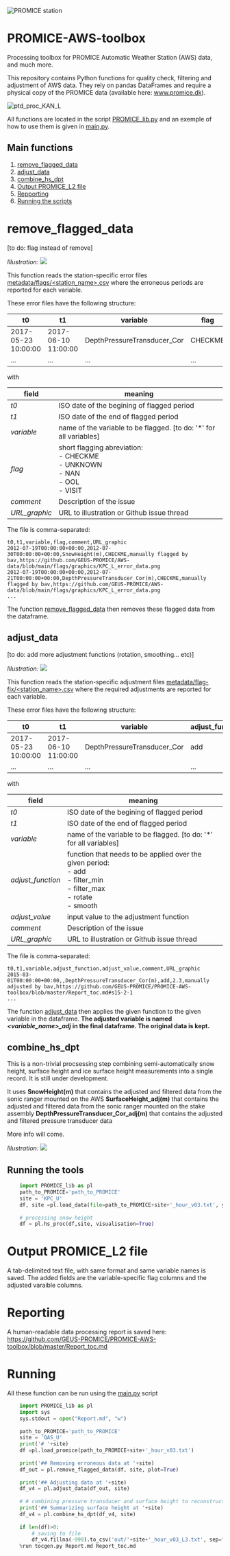 ![PROMICE station](doc/aws.jpg)

# PROMICE-AWS-toolbox

Processing toolbox for PROMICE Automatic Weather Station (AWS) data, and much more.

This repository contains Python functions for quality check, filtering and adjustment of AWS data. They rely on pandas DataFrames and require a physical copy of the PROMICE data (available here: www.promice.dk).


![ptd_proc_KAN_L](doc/fig1.JPG)

All functions are located in the script [PROMICE_lib.py](PROMICE_lib.py) and an exemple of how to use them is given in [main,py](main.py).

## Main functions

1. [remove_flagged_data](#remove_flagged_data)
2. [adjust_data](#adjust_data)
3. [combine_hs_dpt](#combine_hs_dpt)
4. [Output PROMICE_L2 file](#Output-PROMICE_L2-file)
5. [Repporting](#repporting)
6. [Running the scripts](#running)

# remove_flagged_data

[to do: flag instead of remove]

*Illustration:*
![](https://raw.githubusercontent.com/GEUS-PROMICE/PROMICE-AWS-toolbox/master/figures/TAS_A_DepthPressureTransducer_Corm_data_removed.png)

This function reads the station-specific error files [metadata/flags/\<station_name>.csv](metadata/flags) where the erroneous periods are reported for each variable.

These error files have the following structure:

t0 | t1 |  variable | flag | comment | URL_graphic
-- | -- |  -- | -- | -- | -- 
2017-05-23 10:00:00 | 2017-06-10 11:00:00 | DepthPressureTransducer_Cor | CHECKME | manually flagged by bav | https://github.com/GEUS-PROMICE/AWS-data/blob/main/flags/graphics/KPC_L_error_data.png
... | ... |  ... | ... | ... | ...

with

field | meaning
-- | --
*t0* |  ISO date of the begining of flagged period
*t1*| ISO date of the end of flagged period
*variable*|name of the variable to be flagged. [to do: '*' for all variables]
*flag*| short flagging abreviation: <br> - CHECKME<br> - UNKNOWN <br> - NAN <br> - OOL <br> - VISIT
*comment* | Description of the issue
*URL_graphic* | URL to illustration or Github issue thread

The file is comma-separated:
```
t0,t1,variable,flag,comment,URL_graphic
2012-07-19T00:00:00+00:00,2012-07-30T00:00:00+00:00,SnowHeight(m),CHECKME,manually flagged by bav,https://github.com/GEUS-PROMICE/AWS-data/blob/main/flags/graphics/KPC_L_error_data.png
2012-07-19T00:00:00+00:00,2012-07-21T00:00:00+00:00,DepthPressureTransducer_Cor(m),CHECKME,manually flagged by bav,https://github.com/GEUS-PROMICE/AWS-data/blob/main/flags/graphics/KPC_L_error_data.png
...
```

The function [remove_flagged_data](https://github.com/GEUS-PROMICE/PROMICE-AWS-toolbox/blob/c2e86f679a5376b391e2d9b0c524455242a6d72a/PROMICE_lib.py#L82) then removes these flagged data from the dataframe.

## adjust_data
[to do: add more adjustment functions (rotation, smoothing... etc)]

*Illustration:*
![](https://raw.githubusercontent.com/GEUS-PROMICE/PROMICE-AWS-toolbox/master/figures/UPE_L_adj_DepthPressureTransducer_Cor(m).jpeg)

This function reads the station-specific adjustment files [metadata/flag-fix/\<station_name>.csv](metadata/flag-fix) where the required adjustments are reported for each variable.


These error files have the following structure:

t0 | t1 |  variable | adjust_function | adjust_value|comment|URL_graphic
-- | -- |  -- | -- | -- | -- | -- 
2017-05-23 10:00:00 | 2017-06-10 11:00:00 | DepthPressureTransducer_Cor | add | -2 |manually adjusted by bav | https://raw.githubusercontent.com/GEUS-PROMICE/PROMICE-AWS-toolbox/master/figures/UPE_L_adj_DepthPressureTransducer_Cor(m).jpeg
... | ... |  ... | ... | ... | ... | ...

with

field | meaning
-- | --
*t0* |  ISO date of the begining of flagged period
*t1*| ISO date of the end of flagged period
*variable*|name of the variable to be flagged. [to do: '*' for all variables]
*adjust_function*| function that needs to be applied over the given period: <br> - add<br> - filter_min <br> - filter_max <br> - rotate <br> - smooth
*adjust_value* | input value to the adjustment function
*comment* | Description of the issue
*URL_graphic* | URL to illustration or Github issue thread

The file is comma-separated:
```
t0,t1,variable,adjust_function,adjust_value,comment,URL_graphic
2015-03-01T00:00:00+00:00,,DepthPressureTransducer_Cor(m),add,2.3,manually adjusted by bav,https://github.com/GEUS-PROMICE/PROMICE-AWS-toolbox/blob/master/Report_toc.md#s15-2-1
...
```

The function [adjust_data](https://github.com/GEUS-PROMICE/PROMICE-AWS-toolbox/blob/c2e86f679a5376b391e2d9b0c524455242a6d72a/PROMICE_lib.py#L154) then applies the given function to the given variable in the dataframe. **The adjusted variable is named *\<variable_name>_adj* in the final dataframe. The original data is kept.**

## combine_hs_dpt

This is a non-trivial procsessing step combining semi-automatically snow height, surface height and ice surface height measurements into a single record. It is still under development.

It uses 
**SnowHeight(m)** that contains the adjusted and filtered data from the sonic ranger mounted on the AWS
**SurfaceHeight_adj(m)** that contains the adjusted and filtered data from the sonic ranger mounted on the stake assembly
**DepthPressureTransducer_Cor_adj(m)** that contains the adjusted and filtered pressure transducer data

More info will come.

*Illustration:*
![](https://raw.githubusercontent.com/GEUS-PROMICE/PROMICE-AWS-toolbox/master/figures/QAS_U_surface_height.png)



## Running the tools

```python
    import PROMICE_lib as pl
    path_to_PROMICE='path_to_PROMICE'
    site = 'KPC_U'
    df, site =pl.load_data(file=path_to_PROMICE+site+'_hour_v03.txt', year='all')
      
    # processing snow height
    df = pl.hs_proc(df,site, visualisation=True)
```
# Output PROMICE_L2 file

A tab-delimited text file, with same format and same variable names is saved.
The added fields are the variable-specific flag columns and the adjusted varaible columns.

# Reporting

A human-readable data processing report is saved here:
https://github.com/GEUS-PROMICE/PROMICE-AWS-toolbox/blob/master/Report_toc.md


# Running

All these function can be run using the [main.py](main.py) script

```python
    import PROMICE_lib as pl
    import sys
    sys.stdout = open("Report.md", "w")
    
    path_to_PROMICE='path_to_PROMICE'
    site = 'QAS_U'
    print('# '+site)
    df =pl.load_promice(path_to_PROMICE+site+'_hour_v03.txt')
    
    print('## Removing erroneous data at '+site)
    df_out = pl.remove_flagged_data(df, site, plot=True)
    
    print('## Adjusting data at '+site)
    df_v4 = pl.adjust_data(df_out, site)
               
    # # combining pressure transducer and surface height to reconstruct the surface heigh
    print('## Summarizing surface height at '+site)
    df_v4 = pl.combine_hs_dpt(df_v4, site)
     
    if len(df)>0:
        # saving to file
        df_v4.fillna(-999).to_csv('out/'+site+'_hour_v03_L3.txt', sep="\t")   
    %run tocgen.py Report.md Report_toc.md
```






